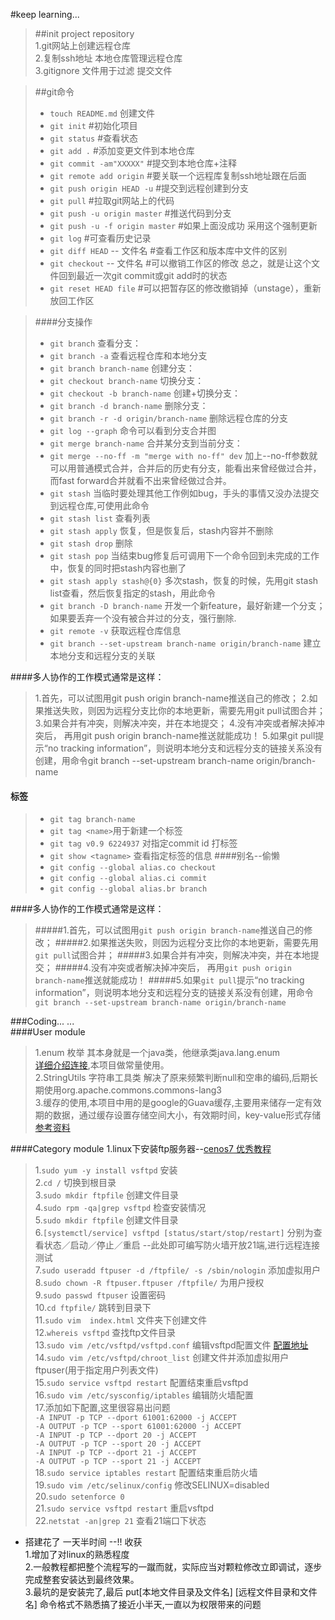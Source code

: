 #keep learning...

>##init project repository  
> 1.git网站上创建远程仓库  
> 2.复制ssh地址 本地仓库管理远程仓库  
> 3.gitignore 文件用于过滤 提交文件  

> ##git命令
>* `touch README.md` 创建文件
>* `git init` #初始化项目
>* `git status` #查看状态
>* `git add .` #添加变更文件到本地仓库
>* `git commit -am"XXXXX"` #提交到本地仓库+注释
>* `git remote add origin` #要关联一个远程库复制ssh地址跟在后面
>* `git push origin HEAD -u` #提交到远程创建到分支   
>* `git pull` #拉取git网站上的代码
>* `git push -u origin master` #推送代码到分支
>* `git push -u -f origin master` #如果上面没成功 采用这个强制更新
>* `git log` #可查看历史记录 
>* `git diff HEAD` -- 文件名  #查看工作区和版本库中文件的区别 
>* `git checkout` -- 文件名 #可以撤销工作区的修改 总之，就是让这个文件回到最近一次git commit或git add时的状态
>* `git reset HEAD file`  #可以把暂存区的修改撤销掉（unstage），重新放回工作区

> ####分支操作
>* `git branch` 查看分支：
>* `git branch -a`  查看远程仓库和本地分支
>* `git branch branch-name` 创建分支：
>* `git checkout branch-name` 切换分支：
>* `git checkout -b branch-name` 创建+切换分支：
>* `git branch -d branch-name` 删除分支：
>* `git branch -r -d origin/branch-name`  删除远程仓库的分支   
>* `git log --graph` 命令可以看到分支合并图
>* `git merge branch-name` 合并某分支到当前分支：
>* `git merge --no-ff -m "merge with no-ff" dev` 加上--no-ff参数就可以用普通模式合并，合并后的历史有分支，能看出来曾经做过合并，而fast forward合并就看不出来曾经做过合并。
>* `git stash` 当临时要处理其他工作例如bug，手头的事情又没办法提交到远程仓库,可使用此命令
>* `git stash list`  查看列表
>* `git stash apply` 恢复，但是恢复后，stash内容并不删除
>* `git stash drop` 删除
>* `git stash pop`  当结束bug修复后可调用下一个命令回到未完成的工作中，恢复的同时把stash内容也删了
>* `git stash apply stash@{0}` 多次stash，恢复的时候，先用git stash list查看，然后恢复指定的stash，用此命令
>* `git branch -D branch-name` 开发一个新feature，最好新建一个分支； 如果要丢弃一个没有被合并过的分支，强行删除.
>* `git remote -v` 获取远程仓库信息
>* `git branch --set-upstream branch-name origin/branch-name` 建立本地分支和远程分支的关联

####多人协作的工作模式通常是这样：
> 1.首先，可以试图用git push origin branch-name推送自己的修改；
> 2.如果推送失败，则因为远程分支比你的本地更新，需要先用git pull试图合并；
> 3.如果合并有冲突，则解决冲突，并在本地提交；
> 4.没有冲突或者解决掉冲突后， 再用git push origin branch-name推送就能成功！
> 5.如果git pull提示“no tracking information”，则说明本地分支和远程分支的链接关系没有创建，用命令git branch --set-upstream branch-name origin/branch-name

#### 标签
>* `git tag branch-name `
>* `git tag <name>`用于新建一个标签
>* `git tag v0.9 6224937` 对指定commit id 打标签
>* `git show <tagname>` 查看指定标签的信息
####别名--偷懒
>* `git config --global alias.co checkout`
>* `git config --global alias.ci commit`
>* `git config --global alias.br branch`

####多人协作的工作模式通常是这样：
> #####1.首先，可以试图用`git push origin branch-name`推送自己的修改；
> #####2.如果推送失败，则因为远程分支比你的本地更新，需要先用`git pull`试图合并；
> #####3.如果合并有冲突，则解决冲突，并在本地提交；
> #####4.没有冲突或者解决掉冲突后， 再用`git push origin branch-name`推送就能成功！
> #####5.如果`git pull`提示“no tracking information”，则说明本地分支和远程分支的链接关系没有创建，用命令`git branch --set-upstream branch-name origin/branch-name`


###Coding... ...  
####User module
>1.enum 枚举 其本身就是一个java类，他继承类java.lang.enum  
[详细介绍连接](http://www.cnblogs.com/hemingwang0902/archive/2011/12/29/2306263.html#title-1),本项目做常量使用。  
>2.StringUtils 字符串工具类 解决了原来频繁判断null和空串的编码,后期长期使用org.apache.commons.commons-lang3  
>3.缓存的使用,本项目中用的是google的Guava缓存,主要用来储存一定有效期的数据，通过缓存设置存储空间大小，有效期时间，key-value形式存储[参考资料](http://ifeve.com/google-guava-cachesexplained/)

####Category module
1.linux下安装ftp服务器--[cenos7 优秀教程](http://blog.csdn.net/uq_jin/article/details/51684722)  
> 1.`sudo yum -y install vsftpd`  安装  
> 2.`cd /`  切换到根目录  
> 3.`sudo mkdir ftpfile`   创建文件目录  
> 4.`sudo rpm -qa|grep vsftpd`   检查安装情况  
> 5.`sudo mkdir ftpfile`   创建文件目录  
> 6.`[systemctl/service] vsftpd [status/start/stop/restart]` 分别为查看状态／启动／停止／重启
--此处即可编写防火墙开放21端,进行远程连接测试  
> 7.`sudo useradd ftpuser -d /ftpfile/ -s /sbin/nologin`  添加虚拟用户  
> 8.`sudo chown -R ftpuser.ftpuser /ftpfile/` 为用户授权  
> 9.`sudo passwd ftpuser` 设置密码  
> 10.`cd ftpfile/` 跳转到目录下  
> 11.`sudo vim  index.html` 文件夹下创建文件  
> 12.`whereis vsftpd` 查找ftp文件目录  
> 13.`sudo vim /etc/vsftpd/vsftpd.conf` 编辑vsftpd配置文件 [配置地址](http://learning.happymmall.com/vsftpdconfig/vsftpd.conf.readme.html)  
> 14.`sudo vim /etc/vsftpd/chroot_list` 创建文件并添加虚拟用户ftpuser(用于指定用户列表文件)  
> 15.`sudo service vsftpd restart` 配置结束重启vsftpd  
> 16.`sudo vim /etc/sysconfig/iptables` 编辑防火墙配置  
> 17.添加如下配置,这里很容易出问题  
`-A INPUT -p TCP --dport 61001:62000 -j ACCEPT`   
`-A OUTPUT -p TCP --sport 61001:62000 -j ACCEPT`  
`-A INPUT -p TCP --dport 20 -j ACCEPT`   
`-A OUTPUT -p TCP --sport 20 -j ACCEPT`  
`-A INPUT -p TCP --dport 21 -j ACCEPT`  
`-A OUTPUT -p TCP --sport 21 -j ACCEPT`  
> 18.`sudo service iptables restart` 配置结束重启防火墙     
> 19.`sudo vim /etc/selinux/config` 修改SELINUX=disabled  
> 20.`sudo setenforce 0`   
> 21.`sudo service vsftpd restart` 重启vsftpd   
> 22.`netstat -an|grep 21` 查看21端口下状态  
* 搭建花了 一天半时间 --!! 收获   
    1.增加了对linux的熟悉程度  
    2.一般教程都把整个流程写的一蹴而就，实际应当对颗粒修改立即调试，逐步完成整套安装达到最终效果。  
    3.最坑的是安装完了,最后 put[本地文件目录及文件名] [远程文件目录和文件名] 命令格式不熟悉搞了接近小半天,一直以为权限带来的问题



